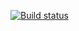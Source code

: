 [![Build status](https://ci.appveyor.com/api/projects/status/awc94xu1atss7a7n?svg=true)](https://ci.appveyor.com/project/Stjushenka/pageobject)